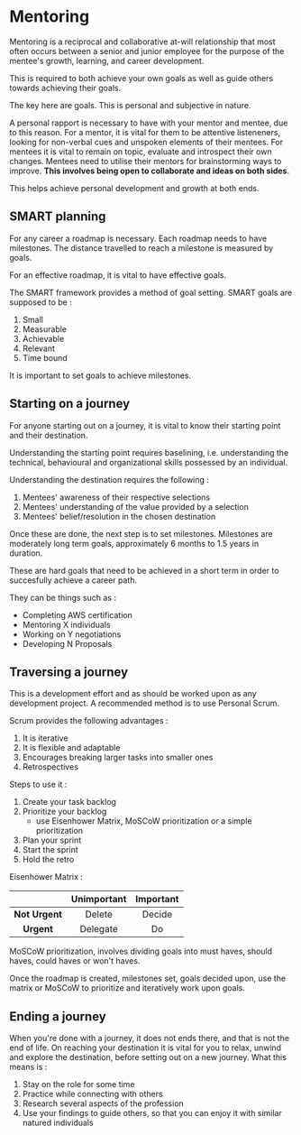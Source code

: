 # Mentoring

Mentoring is a reciprocal and collaborative at-will relationship that most often occurs between a senior and junior employee for the purpose of the mentee's growth, learning, and career development.

This is required to both achieve your own goals as well as guide others towards achieving their goals.

The key here are goals. This is personal and subjective in nature.

A personal rapport is necessary to have with your mentor and mentee, due to this reason.
For a mentor, it is vital for them to be attentive listeneners, looking for non-verbal cues and unspoken elements of their mentees.
For mentees it is vital to remain on topic, evaluate and introspect their own changes. Mentees need to utilise their mentors for brainstorming ways to improve.
**This involves being open to collaborate and ideas on both sides**.

This helps achieve personal development and growth at both ends.

## SMART planning

For any career a roadmap is necessary.
Each roadmap needs to have milestones.
The distance travelled to reach a milestone is measured by goals.

For an effective roadmap, it is vital to have effective goals.

The SMART framework provides a method of goal setting. SMART goals are supposed to be :

1. Small
2. Measurable
3. Achievable
4. Relevant
5. Time bound

It is important to set goals to achieve milestones.

## Starting on a journey

For anyone starting out on a journey, it is vital to know their starting point and their destination.

Understanding the starting point requires baselining, i.e. understanding the technical, behavioural and organizational skills possessed by an individual.

Understanding the destination requires the following :

1. Mentees' awareness of their respective selections
2. Mentees' understanding of the value provided by a selection
3. Mentees' belief/resolution in the chosen destination

Once these are done, the next step is to set milestones. Milestones are moderately long term goals, approximately 6 months to 1.5 years in duration.

These are hard goals that need to be achieved in a short term in order to succesfully achieve a career path.

They can be things such as :

- Completing AWS certification
- Mentoring X individuals
- Working on Y negotiations
- Developing N Proposals

## Traversing a journey

This is a development effort and as should be worked upon as any development project. A recommended method is to use Personal Scrum.

Scrum provides the following advantages :

1. It is iterative
2. It is flexible and adaptable
3. Encourages breaking larger tasks into smaller ones
4. Retrospectives

Steps to use it :

1. Create your task backlog
2. Prioritize your backlog
    - use Eisenhower Matrix, MoSCoW prioritization or a simple prioritization
3. Plan your sprint
4. Start the sprint
5. Hold the retro

Eisenhower Matrix :

|               | Unimportant   | Important |
| :-----------: | :-----------: | :-------: |
| **Not Urgent**| Delete        | Decide    |
| **Urgent**    | Delegate      | Do        |

MoSCoW prioritization, involves dividing goals into must haves, should haves, could haves or won't haves.

Once the roadmap is created, milestones set, goals decided upon, use the matrix or MoSCoW to prioritize and iteratively work upon goals.

## Ending a journey

When you're done with a journey, it does not ends there, and that is not the end of life.
On reaching your destination it is vital for you to relax, unwind and explore the destination,
before setting out on a new journey. What this means is :

1. Stay on the role for some time
2. Practice while connecting with others
3. Research several aspects of the profession
4. Use your findings to guide others, so that you can enjoy it with similar natured individuals